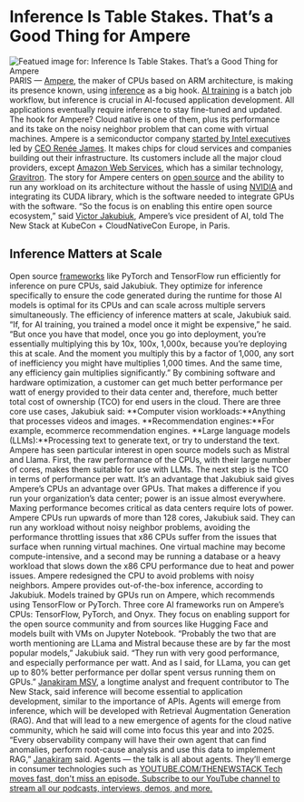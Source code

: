 # Inference Is Table Stakes. That’s a Good Thing for Ampere
![Featued image for: Inference Is Table Stakes. That’s a Good Thing for Ampere](https://cdn.thenewstack.io/media/2024/05/c259c0c0-table-stakes-2-1024x576.jpg)
PARIS —
[Ampere](https://amperecomputing.com/), the maker of CPUs based on ARM architecture, is making its presence known, using [inference](https://thenewstack.io/when-cloud-meets-intelligence-inference-ai-as-a-service/) as a big hook. [AI training](https://thenewstack.io/hpc-kubernetes-ai-training-on-3500-gpus/) is a batch job workflow, but inference is crucial in AI-focused application development. All applications eventually require inference to stay fine-tuned and updated.
The hook for Ampere? Cloud native is one of them, plus its performance and its take on the noisy neighbor problem that can come with virtual machines.
Ampere is a semiconductor company
[started by Intel executives](https://www.reuters.com/technology/oracle-use-amperes-newest-chips-its-cloud-offering-2023-09-20/) led by [CEO Renée James](https://www.linkedin.com/in/renee-j-james-64182424/). It makes chips for cloud services and companies building out their infrastructure. Its customers include all the major cloud providers, except [Amazon Web Services](https://aws.amazon.com/?utm_content=inline+mention), which has a similar technology, [Gravitron](https://thenewstack.io/amazon-q-a-genai-to-understand-aws-and-your-business-docs/).
The story for Ampere centers on
[open source](https://thenewstack.io/open-source/) and the ability to run any workload on its architecture without the hassle of using [NVIDIA](https://thenewstack.io/nvidia-wants-to-rewrite-the-software-development-stack/) and integrating its CUDA library, which is the software needed to integrate GPUs with the software.
“So the focus is on enabling this entire open source ecosystem,” said
[Victor Jakubiuk](https://www.linkedin.com/in/jakubiuk/), Ampere’s vice president of AI, told The New Stack at KubeCon + CloudNativeCon Europe, in Paris.
## Inference Matters at Scale
Open source
[frameworks](https://thenewstack.io/the-ultimate-guide-to-machine-learning-frameworks/) like PyTorch and TensorFlow run efficiently for inference on pure CPUs, said Jakubiuk. They optimize for inference specifically to ensure the code generated during the runtime for those AI models is optimal for its CPUs and can scale across multiple servers simultaneously.
The efficiency of inference matters at scale, Jakubiuk said.
“If, for AI training, you trained a model once it might be expensive,” he said. “But once you have that model, once you go into deployment, you’re essentially multiplying this by 10x, 100x, 1,000x, because you’re deploying this at scale. And the moment you multiply this by a factor of 1,000, any sort of inefficiency you might have multiplies 1,000 times. And the same time, any efficiency gain multiplies significantly.”
By combining software and hardware optimization, a customer can get much better performance per watt of energy provided to their data center and, therefore, much better total cost of ownership (TCO) for end users in the cloud.
There are three core use cases, Jakubiuk said:
**Computer vision workloads:**Anything that processes videos and images. **Recommendation engines:**For example, ecommerce recommendation engines. **Large language models (LLMs):**Processing text to generate text, or try to understand the text. Ampere has seen particular interest in open source models such as Mistral and Llama.
First, the raw performance of the CPUs, with their large number of cores, makes them suitable for use with LLMs. The next step is the TCO in terms of performance per watt. It’s an advantage that Jakubiuk said gives Ampere’s CPUs an advantage over GPUs. That makes a difference if you run your organization’s data center; power is an issue almost everywhere. Maxing performance becomes critical as data centers require lots of power.
Ampere CPUs run upwards of more than 128 cores, Jakubiuk said. They can run any workload without noisy neighbor problems, avoiding the performance throttling issues that x86 CPUs suffer from the issues that surface when running virtual machines. One virtual machine may become compute-intensive, and a second may be running a database or a heavy workload that slows down the x86 CPU performance due to heat and power issues. Ampere redesigned the CPU to avoid problems with noisy neighbors.
Ampere provides out-of-the-box inference, according to Jakubiuk. Models trained by GPUs run on Ampere, which recommends using TensorFlow or PyTorch. Three core AI frameworks run on Ampere’s CPUs: TensorFlow, PyTorch, and Onyx. They focus on enabling support for the open source community and from sources like Hugging Face and models built with VMs on Jupyter Notebook.
“Probably the two that are worth mentioning are LLama and Mistral because these are by far the most popular models,” Jakubiuk said. “They run with very good performance, and especially performance per watt. And as I said, for LLama, you can get up to 80% better performance per dollar spent versus running them on GPUs.”
[Janakiram MSV](https://thenewstack.io/author/janakiram/), a longtime analyst and frequent contributor to The New Stack, said inference will become essential to application development, similar to the importance of APIs. Agents will emerge from inference, which will be developed with Retrieval Augmentation Generation (RAG).
And that will lead to a new emergence of agents for the cloud native community, which he said will come into focus this year and into 2025.
“Every observability company will have their own agent that can find anomalies, perform root-cause analysis and use this data to implement RAG,”
[Janakiram](https://thenewstack.io/large-language-model-observability-the-breakdown/) said.
Agents — the talk is all about agents. They’ll emerge in consumer technologies such as
[
YOUTUBE.COM/THENEWSTACK
Tech moves fast, don't miss an episode. Subscribe to our YouTube
channel to stream all our podcasts, interviews, demos, and more.
](https://youtube.com/thenewstack?sub_confirmation=1)